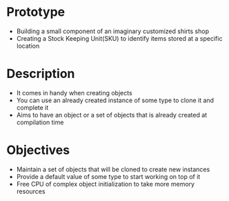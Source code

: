 # Prototype

- Building a small component of an imaginary customized shirts shop
- Creating a Stock Keeping Unit(SKU) to identify items stored at a specific location

# Description 

- It comes in handy when creating objects
- You can use an already created instance of some type to clone it and complete it
- Aims to have an object or a set of objects that is already created at compilation time

# Objectives

- Maintain a set of objects that will be cloned to create new instances
- Provide a default value of some type to start working on top of it
- Free CPU of complex object initialization to take more memory resources



